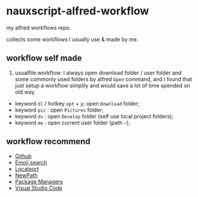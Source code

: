 # nauxscript-alfred-workflow

my alfred workflows repo.

collects some workflows I usually use & made by me.

## workflow self made

1. usualfile.workflow: I always open download folder / user folder and some commonly used folders by alfred `Open` command, and I found that just setup a workflow simplily and would save a lot of time spended on old way.

  - keyword `dl` / hotkey `opt` + `p`: open `Download` folder;
  - keyword `pic` : open `Pictures` folder;
  - keyword `dv` : open `Develop` folder (self use local project folders);
  - keyword `me` : open current user folder (path `~`);
  
## workflow recommend

- [Github](https://github.com/gharlan/alfred-github-workflow)
- [Emoji search](https://github.com/jsumners/alfred-emoji)
- [Localport](https://github.com/Fechin/localport)
- [NewPath](https://github.com/vitorgalvao/alfred-workflows)
- [Package Managers](https://github.com/willfarrell/alfred-pkgman-workflow)
- [Visual Studio Code](https://github.com/alexchantastic/alfred-open-with-vscode-workflow)
